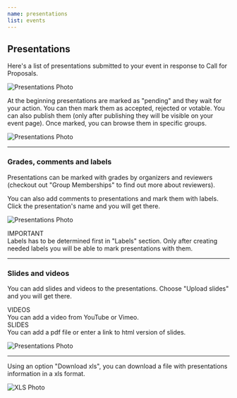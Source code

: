 ```yaml
---
name: presentations
list: events
---
```

<section>

## Presentations

Here's a list of presentations submitted to your event in response to Call for Proposals.

![Presentations Photo](/images/pres-new.svg)

At the beginning presentations are marked as "pending" and they wait for your action. You can then mark them as accepted, rejected or votable. You can also publish them (only after publishing they will be visible on your event page). Once marked, you can browse them in specific groups.

![Presentations Photo](/images/statuses.svg)

---

### Grades, comments and labels

Presentations can be marked with grades by organizers and reviewers (checkout out "Group Memberships" to find out more about reviewers).

You can also add comments to presentations and mark them with labels. Click the presentation's name and you will get there.

![Presentations Photo](/images/pres-options.svg)

<article class="message is-warning">
  <div class="message-header">
    IMPORTANT
  </div>
  <div class="message-body">
    Labels has to be determined first in "Labels" section. Only after creating needed labels you will be able to mark presentations with them.
  </div>
</article>

---

### Slides and videos
You can add slides and videos to the presentations. Choose "Upload slides" and you will get there.

<article class="message is-warning">
  <div class="message-header">
    VIDEOS
  </div>
  <div class="message-body">
    You can add a video from YouTube or Vimeo.
  </div>
</article>

<article class="message is-warning">
  <div class="message-header">
    SLIDES
  </div>
  <div class="message-body">
    You can add a pdf file or enter a link to html version of slides.
  </div>
</article>

![Presentations Photo](/images/pres2.svg)

---

Using an option "Download xls", you can download a file with presentations information in a xls format.

![XLS Photo](/images/xls.svg)
</section>
